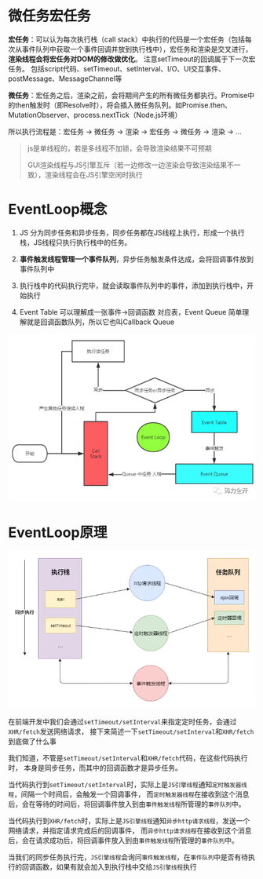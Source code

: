 # 微任务宏任务

**宏任务**：可以认为每次执行栈（call stack）中执行的代码是一个宏任务（包括每次从事件队列中获取一个事件回调并放到执行栈中），宏任务和渲染是交叉进行，**渲染线程会将宏任务对DOM的修改做优化**。
注意setTimeout的回调属于下一次宏任务。  包括script代码、setTimeout、setInterval、I/O、UI交互事件、postMessage、MessageChannel等

**微任务**：宏任务之后，渲染之前，会将期间产生的所有微任务都执行。Promise中的then触发时（即Resolve时），将会插入微任务队列。如Promise.then、MutationObserver、process.nextTick（Node.js环境）

所以执行流程是：宏任务 -> 微任务 -> 渲染 -> 宏任务 -> 微任务 -> 渲染 -> ...

> js是单线程的，若是多线程不加锁，会导致渲染结果不可预期
>
> GUI渲染线程与JS引擎互斥（若一边修改一边渲染会导致渲染结果不一致），渲染线程会在JS引擎空闲时执行



# EventLoop概念

1. JS 分为同步任务和异步任务，同步任务都在JS线程上执行，形成一个执行栈，JS线程只执行执行栈中的任务。

2. **事件触发线程管理一个事件队列**，异步任务触发条件达成，会将回调事件放到事件队列中

3. 执行栈中的代码执行完毕，就会读取事件队列中的事件，添加到执行栈中，开始执行
4.  Event Table 可以理解成一张事件->回调函数 对应表，Event Queue 简单理解就是回调函数队列，所以它也叫Callback Queue 

![eventloop](img/eventloop2.png)





# EventLoop原理

![EventLoop](img/eventloop.jpg)

在前端开发中我们会通过`setTimeout/setInterval`来指定定时任务，会通过`XHR/fetch`发送网络请求， 接下来简述一下`setTimeout/setInterval`和`XHR/fetch`到底做了什么事

我们知道，不管是`setTimeout/setInterval`和`XHR/fetch`代码，在这些代码执行时， 本身是同步任务，而其中的回调函数才是异步任务。

当代码执行到`setTimeout/setInterval`时，实际上是`JS引擎线程`通知`定时触发器线程`，间隔一个时间后，会触发一个回调事件， 而`定时触发器线程`在接收到这个消息后，会在等待的时间后，将回调事件放入到由`事件触发线程`所管理的`事件队列`中。

当代码执行到`XHR/fetch`时，实际上是`JS引擎线程`通知`异步http请求线程`，发送一个网络请求，并指定请求完成后的回调事件， 而`异步http请求线程`在接收到这个消息后，会在请求成功后，将回调事件放入到由`事件触发线程`所管理的`事件队列`中。

当我们的同步任务执行完，`JS引擎线程`会询问`事件触发线程`，在`事件队列`中是否有待执行的回调函数，如果有就会加入到执行栈中交给`JS引擎线程`执行